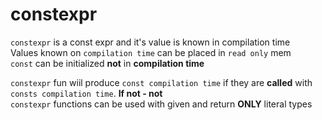 constexpr
===========
  
`constexpr` is a const expr and it's value is known in compilation time  
Values known on `compilation time` can be placed in `read only` mem  
`const` can be initialized **not** in **compilation time**  
  
`constexpr` fun wiil produce `const compilation time` if they are **called** with `consts compilation time`. **If not - not**  
`constexpr` functions can be used with given and return **ONLY** literal types  